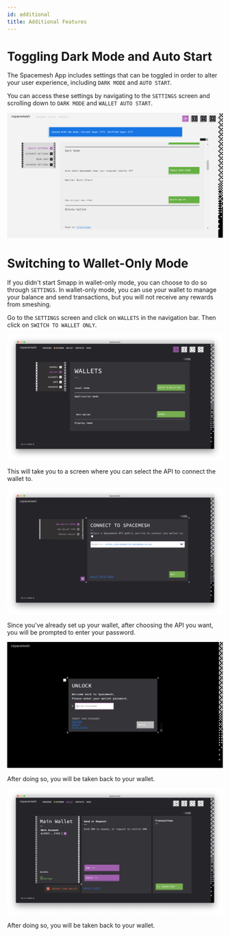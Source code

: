 ```yaml
---
id: additional
title: Additional Features
---
```


# Toggling Dark Mode and Auto Start

The Spacemesh App includes settings that can be toggled in order to alter your user experience, including `DARK MODE` and `AUTO START`.

You can access these settings by navigating to the `SETTINGS` screen and scrolling down to `DARK MODE` and `WALLET AUTO START`.

![](./../../../static/img/v1.0/dark_mode_auto_start.PNG)

# Switching to Wallet-Only Mode

If you didn't start Smapp in wallet-only mode, you can choose to do so through `SETTINGS`. In wallet-only mode, you can use your wallet to manage your balance and send transactions, but you will not receive any rewards from smeshing.

Go to the `SETTINGS` screen and click on `WALLETS` in the navigation bar. Then click on `SWITCH TO WALLET ONLY`.

![](./../../../static/img/v1.0/wallet_only_2.png)

This will take you to a screen where you can select the API to connect the wallet to.

![](./../../../static/img/v1.0/wallet_only_3.png)

Since you've already set up your wallet, after choosing the API you want, you will be prompted to enter your password.

![](./../../../static/img/v1.0/darkmode_password.PNG)

After doing so, you will be taken back to your wallet.

![](./../../../static/img/v1.0/wallet_only_4.png)

After doing so, you will be taken back to your wallet.
